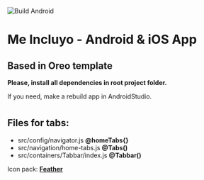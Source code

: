 ![Build Android](https://build.appcenter.ms/v0.1/apps/634daa85-c3a6-4910-b997-13879c74028c/branches/testing/badge)

# Me Incluyo - Android & iOS App
## Based in Oreo template

**Please, install all dependencies in root project folder.**

If you need, make a rebuild app in AndroidStudio.
 
# 
## Files for tabs:

- src/config/navigator.js **@homeTabs{}**
- src/navigation/home-tabs.js **@Tabs()**
- src/containers/Tabbar/index.js **@Tabbar()**

Icon pack: [**Feather**](https://feathericons.com/)


# 